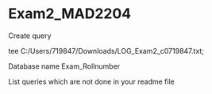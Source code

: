# Exam2_MAD2204
Create query


tee C:/Users/719847/Downloads/LOG_Exam2_c0719847.txt;

Database name Exam_Rollnumber

List queries which are not done in your readme file
